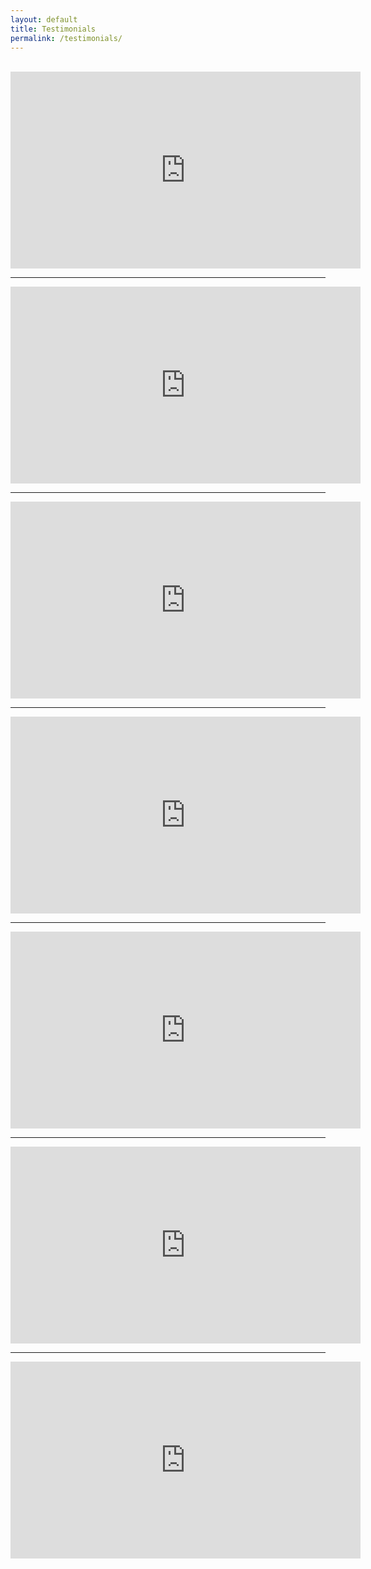 ```yaml
---
layout: default
title: Testimonials
permalink: /testimonials/
---
```

<br>

<iframe width="560" height="315" src="https://www.youtube.com/embed/JDfJFDBoft8" title="YouTube video player" frameborder="0" allow="accelerometer; autoplay; clipboard-write; encrypted-media; gyroscope; picture-in-picture" allowfullscreen></iframe>

<hr>

<iframe width="560" height="315" src="https://www.youtube.com/embed/G_PHr_0ChSE" title="YouTube video player" frameborder="0" allow="accelerometer; autoplay; clipboard-write; encrypted-media; gyroscope; picture-in-picture" allowfullscreen></iframe>

<hr>

<iframe width="560" height="315" src="https://www.youtube.com/embed/3rZGf9p2vHw" title="YouTube video player" frameborder="0" allow="accelerometer; autoplay; clipboard-write; encrypted-media; gyroscope; picture-in-picture" allowfullscreen></iframe>

<hr>

<iframe width="560" height="315" src="https://www.youtube.com/embed/pVINFXPq36E" title="YouTube video player" frameborder="0" allow="accelerometer; autoplay; clipboard-write; encrypted-media; gyroscope; picture-in-picture" allowfullscreen></iframe>

<hr>

<iframe width="560" height="315" src="https://www.youtube.com/embed/Rswac1EYUbs" title="YouTube video player" frameborder="0" allow="accelerometer; autoplay; clipboard-write; encrypted-media; gyroscope; picture-in-picture" allowfullscreen></iframe>

<hr> 

<iframe width="560" height="315" src="https://www.youtube.com/embed/NYgEqLy2HVE" title="YouTube video player" frameborder="0" allow="accelerometer; autoplay; clipboard-write; encrypted-media; gyroscope; picture-in-picture" allowfullscreen></iframe>

<hr>

<iframe width="560" height="315" src="https://www.youtube.com/embed/z5hxRLGn8PI" title="YouTube video player" frameborder="0" allow="accelerometer; autoplay; clipboard-write; encrypted-media; gyroscope; picture-in-picture" allowfullscreen></iframe>

<!--
<div id="zillow-lender-reputation-large-widget" style="background-color: white; border: 0px none; color: #999999; font: normal normal normal 10px &quot;verdana&quot; , &quot;arial&quot; , sans-serif; height: auto; letter-spacing: 0px; line-height: 13px; margin: 0 auto; overflow: hidden; padding: 0px; text-align: center; text-indent: 0px; text-transform: none; width: 500px;">
<div style="background-color: #0074e4; border: 1px solid #0074e4; display: table-cell; height: 31px; overflow: hidden; text-align: center; vertical-align: middle; width: 500px;">
<div style="color: white; font-size: 14px; font-weight: bold; margin: 5px;">
Reviews on Zillow</div>
</div>
<div style="border-bottom: 1px solid #bdbabd; border-top: 0px none; border: 1px solid #dddddd; box-sizing: content-box; height: 78px; overflow: hidden; width: 500px;">
<iframe frameborder="0" height="78" scrolling="no" src="http://www.zillow.com/widgets/reputation/Rating.htm?did=rw-widget-container&amp;ezuid=X1-ZUyzx804bjax3d_1r7ky&amp;scrnname=Kodi-Riddle&amp;size=wide&amp;type=iframe&amp;zmod=true" style="display: block;" width="500"></iframe> </div>
<div style="border-width: 0px 1px 1px 1px; border: 1px solid #dddddd; box-sizing: content-box; overflow: hidden; width: 500px;">
<div id="review" style="padding: 10px;">
<span style="display: none;">2159797</span>
            <br />
<div style="text-align: left;">
<span style="color: #333333; font-size: 12px; font-weight: normal; margin: 0px 5px;">"This was a great team. They helped me through the entire process. They were kind and efficient. They returned all my emails and messages in a timely ... <a href="http://www.zillow.com/profile/Kodi-Riddle/Reviews/?review=2159797#{scrnnm=Kodi-Riddle}" style="color: #3366bb; cursor: pointer; font-size: 12px; font-weight: normal; text-decoration: none;" target="_blank"> more</a> "</span> </div>
<div style="margin-top: 5px; text-align: left;">
<div>
<img src="http://www.zillow.com/widgets/GetVersionedResource.htm?path=/static/images/rating-stars/rating-stars-500.png" style="border: 0px none; height: 11px; vertical-align: text-bottom; width: 57px;" /><span style="color: #333333; font-size: 10px; font-weight: normal; margin-left: 5px;">5.0/5.0</span> </div>
<div style="color: #999999; font-size: 10px; font-weight: normal;">
by <span id="reviewer">sncrews1122</span></div>
</div>
</div>
<div id="review" style="padding: 10px;">
<span style="display: none;">2151913</span>
            <br />
<div style="text-align: left;">
<span style="color: #333333; font-size: 12px; font-weight: normal; margin: 0px 5px;">"The Kodi Riddle Team represented me in the purchase of a home. Everything went very good all through the transaction. I would recommend Riddle Realty ... <a href="http://www.zillow.com/profile/Kodi-Riddle/Reviews/?review=2151913#{scrnnm=Kodi-Riddle}" style="color: #3366bb; cursor: pointer; font-size: 12px; font-weight: normal; text-decoration: none;" target="_blank"> more</a> "</span> </div>
<div style="margin-top: 5px; text-align: left;">
<div>
<img src="http://www.zillow.com/widgets/GetVersionedResource.htm?path=/static/images/rating-stars/rating-stars-500.png" style="border: 0px none; height: 11px; vertical-align: text-bottom; width: 57px;" /><span style="color: #333333; font-size: 10px; font-weight: normal; margin-left: 5px;">5.0/5.0</span> </div>
<div style="color: #999999; font-size: 10px; font-weight: normal;">
by <span id="reviewer">captcoyote</span></div>
</div>
</div>
<div id="review" style="padding: 10px;">
<span style="display: none;">2146011</span>
            <br />
<div style="text-align: left;">
<span style="color: #333333; font-size: 12px; font-weight: normal; margin: 0px 5px;">"Kodi helped us sell our home and did a fantastic job. Our home sold in 24 hours! Her help and advise seriously paid off! The home sold for more than ... <a href="http://www.zillow.com/profile/Kodi-Riddle/Reviews/?review=2146011#{scrnnm=Kodi-Riddle}" style="color: #3366bb; cursor: pointer; font-size: 12px; font-weight: normal; text-decoration: none;" target="_blank"> more</a> "</span> </div>
<div style="margin-top: 5px; text-align: left;">
<div>
<img src="http://www.zillow.com/widgets/GetVersionedResource.htm?path=/static/images/rating-stars/rating-stars-500.png" style="border: 0px none; height: 11px; vertical-align: text-bottom; width: 57px;" /><span style="color: #333333; font-size: 10px; font-weight: normal; margin-left: 5px;">5.0/5.0</span> </div>
<div style="color: #999999; font-size: 10px; font-weight: normal;">
by <span id="reviewer">murphpd203</span></div>
</div>
</div>
</div>
<div style="border-width: 0px 1px 1px; border: 1px solid #dddddd; box-sizing: content-box; overflow: hidden; width: 500px;">
<div style="margin: 5px 10px 0px;">
<span style="height: 30px; margin: 0px auto 5px; text-align: center; width: 128px;"> <span id="widgetFooterLink"><a href="http://www.zillow.com/profile/Kodi-Riddle/#{scrnnm=Kodi-Riddle}" style="text-decoration: none;" target="_blank"> <img alt="Kodi-Riddle on Zillow" src="http://www.zillow.com/widgets/GetVersionedResource.htm?path=/static/images/widgets/lender_reputation/zillow-expert_trsm.png" style="border: 0px none; height: 30px; width: 128px;" /> </a></span> </span> </div>
</div>
<div style="border-width: 0px 1px 1px; border: 1px solid #dddddd; overflow: hidden; padding: 10px; width: 500px;">
<span id="widgetFooterLink"><a href="http://www.zillow.com/phoenix-az/#{scrnnm=Kodi-Riddle}" target="_blank"><img src="http://www.zillow.com/widgets/GetVersionedResource.htm?path=/static/logos/Zillowlogo_150x40.gif" width="118px;" /></a></span> </div>
</div>
<a href="https://youtu.be/MFAUnwUEv28?list=PL6m5nOQEgWmkL03xJdF6yXU3Q-2QQ_nop"><img src="http://i.imgur.com/5WU0dXc.jpg" style="margin-right: 4px; width: 45%;" /></a>
<a href="https://youtu.be/A8C7tI4Mtcs?list=PL6m5nOQEgWmkL03xJdF6yXU3Q-2QQ_nop"><img src="http://i.imgur.com/agG2PoA.jpg" style="margin-right: 4px; width: 45%;" /></a>
<a href="https://youtu.be/q5xlZvs44fU?list=PL6m5nOQEgWmkL03xJdF6yXU3Q-2QQ_nop"><img src="http://i.imgur.com/3RiPk17.jpg" style="margin-right: 4px; width: 45%;" /></a>
<a href="https://youtu.be/XO_0_iRMBGQ?list=PL6m5nOQEgWmkL03xJdF6yXU3Q-2QQ_nop"><img src="http://i.imgur.com/BajjLA0.jpg" style="margin-right: 4px; width: 45%;" /></a>
<a href="https://youtu.be/Tl82RuTUgUU?list=PL6m5nOQEgWmkL03xJdF6yXU3Q-2QQ_nop"><img src="http://i.imgur.com/GtaLHGv.jpg" style="margin-right: 4px; width: 45%;" /></a>
<a href="https://youtu.be/ijLfdgvmI3Q?list=PL6m5nOQEgWmkL03xJdF6yXU3Q-2QQ_nop"><img src="http://i.imgur.com/OAoFJOV.jpg" style="margin-right: 4px; width: 45%;" /></a>
<a href="https://youtu.be/tcEx9-lehSk?list=PL6m5nOQEgWmkL03xJdF6yXU3Q-2QQ_nop"><img src="http://i.imgur.com/peTNyrA.jpg" style="margin-right: 4px; width: 45%;" /></a>
<a href="https://youtu.be/9J-VdekDCHU?list=PL6m5nOQEgWmkL03xJdF6yXU3Q-2QQ_nop"><img src="http://i.imgur.com/6UPxZNB.jpg" style="margin-right: 4px; width: 45%;" /></a>
<a href="https://youtu.be/uhrTA0uq7v0?list=PL6m5nOQEgWmkL03xJdF6yXU3Q-2QQ_nop"><img src="http://i.imgur.com/m3oECwi.jpg" style="margin-right: 4px; width: 45%;" /></a>
<a href="http://kodiriddle.blogspot.com/2016/08/how-we-impressed-jackie-and-linda-with.html"><img src="https://imgur.com/AKa6em2.jpg" style="margin-right: 4px; width: 45%;" /></a>
<a href="http://kodiriddle.blogspot.com/2016/07/how-we-brought-right-buyer-for-randy.html"><img src="https://imgur.com/cwV30hX.jpg" style="margin-right: 4px; width: 45%;" /></a>
<a href="http://kodiriddle.blogspot.com/2016/05/how-we-impressed-pete-with-our.html"><img src="https://imgur.com/mfyqmF1.jpg" style="margin-right: 4px; width: 45%;" /></a>
<a href="http://kodiriddle.blogspot.com/2016/04/how-we-sold-roy-and-nancy-home-while.html"><img alt="" src="https://imgur.com/YeIpxSk.jpg" style="margin-right: 4px; width: 45%;" /></a>
-->
